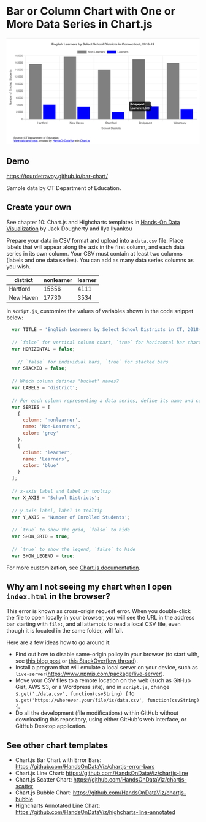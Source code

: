 # Bar or Column Chart with One or More Data Series in Chart.js

![Bar chart with any number of series](./bar.png)

## Demo 
https://tourdetravoy.github.io/bar-chart/

Sample data by CT Department of Education.

## Create your own
See chapter 10: Chart.js and Highcharts templates in [Hands-On Data Visualization](https://handsondataviz.org) by Jack Dougherty and Ilya Ilyankou

Prepare your data in CSV format and upload into a `data.csv` file. Place labels that will appear along the axis in the first column, and each data series in its own column. Your CSV must contain at least two columns (labels and one data series). You can add as many data series columns as you wish. 

| district  | nonlearner | learner |
|-----------|------------|---------|
| Hartford  | 15656      | 4111    |
| New Haven | 17730      | 3534    |

In `script.js`, customize the values of variables shown in the code snippet below:

```javascript
  var TITLE = 'English Learners by Select School Districts in CT, 2018-19';

  // `false` for vertical column chart, `true` for horizontal bar chart
  var HORIZONTAL = false;

	// `false` for individual bars, `true` for stacked bars
  var STACKED = false;  
  
  // Which column defines 'bucket' names?
  var LABELS = 'district';  

  // For each column representing a data series, define its name and color
  var SERIES = [  
    {
      column: 'nonlearner',
      name: 'Non-Learners',
      color: 'grey'
    },
    {
      column: 'learner',
      name: 'Learners',
      color: 'blue'
    }
  ];

  // x-axis label and label in tooltip
  var X_AXIS = 'School Districts';

  // y-axis label, label in tooltip
  var Y_AXIS = 'Number of Enrolled Students';

  // `true` to show the grid, `false` to hide
  var SHOW_GRID = true; 

  // `true` to show the legend, `false` to hide
  var SHOW_LEGEND = true; 
```

For more customization, see [Chart.js documentation](https://www.chartjs.org/docs/latest/).

## Why am I not seeing my chart when I open `index.html` in the browser?
This error is known as cross-origin request error. When you double-click the file to open locally in your browser, you will see the URL in the address bar starting with `file:`, and all attempts to read a local CSV file, even though it is located in the same folder, will fail.

Here are a few ideas how to go around it:
* Find out how to disable same-origin policy in your browser (to start with, see [this blog post](https://alfilatov.com/posts/run-chrome-without-cors/) or [this StackOverflow thread](https://stackoverflow.com/questions/3102819/disable-same-origin-policy-in-chrome)).
* Install a program that will emulate a local server on your device, such as `live-server`(https://www.npmjs.com/package/live-server).
* Move your CSV files to a remote location on the web (such as GitHub Gist, AWS S3, or a Wordpress site),
and in `script.js`, change `$.get('./data.csv', function(csvString) {` to `$.get('https://wherever.your/file/is/data.csv', function(csvString) {`.
* Do all the development (file modifications) within GitHub without downloading this repository, using either GitHub's web interface, or GitHub Desktop application.

## See other chart templates
* Chart.js Bar Chart with Error Bars: https://github.com/HandsOnDataViz/chartjs-error-bars
* Chart.js Line Chart: https://github.com/HandsOnDataViz/chartjs-line
* Chart.js Scatter Chart: https://github.com/HandsOnDataViz/chartjs-scatter
* Chart.js Bubble Chart: https://github.com/HandsOnDataViz/chartjs-bubble
* Highcharts Annotated Line Chart: https://github.com/HandsOnDataViz/highcharts-line-annotated
